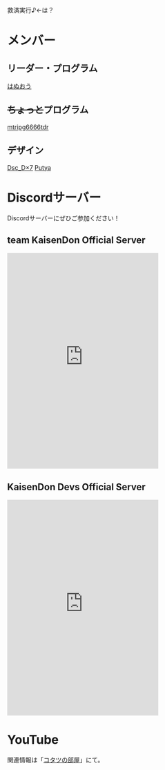 救済実行♪←は？

# メンバー
## リーダー・プログラム
 [はぬおう](https://twitter.com/hanuoukisendevs)
## ~~ちょっと~~プログラム
 [mtripg6666tdr](https://scrpg.tyanoyu.net)
## デザイン
 [Dsc_D×7](https://discochan.github.io)
 [Putya](http://me.scrpg.tyanoyu.net/ORE)

# Discordサーバー
Discordサーバーにぜひご参加ください！
## team KaisenDon Official Server
<iframe src="https://discordapp.com/widget?id=767381560780521473&theme=dark" width="350" height="500" allowtransparency="true" frameborder="0" sandbox="allow-popups allow-popups-to-escape-sandbox allow-same-origin allow-scripts"></iframe>

## KaisenDon Devs Official Server
<iframe src="https://discordapp.com/widget?id=718334454279700532&theme=dark" width="350" height="500" allowtransparency="true" frameborder="0" sandbox="allow-popups allow-popups-to-escape-sandbox allow-same-origin allow-scripts"></iframe>

# YouTube
関連情報は「[コタツの部屋](https://myon.page.link/hanuouyt)」にて。